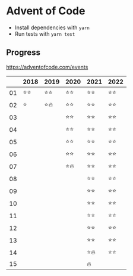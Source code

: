 # Advent of Code

-   Install dependencies with `yarn`
-   Run tests with `yarn test`

## Progress

https://adventofcode.com/events

|     | 2018   | 2019   | 2020   | 2021   | 2022   |
| --- | ------ | ------ | ------ | ------ | ------ |
| 01  | ⭐️⭐️ | ⭐️⭐️ | ⭐️⭐️ | ⭐️⭐️ | ⭐️⭐️ |
| 02  | ⭐️    | ⭐️🔥  | ⭐️⭐️ | ⭐️⭐️ | ⭐️⭐️ |
| 03  |        |        | ⭐️⭐️ | ⭐️⭐️ | ⭐️⭐️ |
| 04  |        |        | ⭐️⭐️ | ⭐️⭐️ | ⭐️⭐️ |
| 05  |        |        | ⭐️⭐️ | ⭐️⭐️ | ⭐️⭐️ |
| 06  |        |        | ⭐️⭐️ | ⭐️⭐️ | ⭐️⭐️ |
| 07  |        |        | ⭐️🔥  | ⭐️⭐️ | ⭐️⭐️ |
| 08  |        |        |        | ⭐️⭐️ | ⭐️⭐️ |
| 09  |        |        |        | ⭐️⭐️ | ⭐️⭐️ |
| 10  |        |        |        | ⭐️⭐️ | ⭐️⭐️ |
| 11  |        |        |        | ⭐️⭐️ | ⭐️⭐️ |
| 12  |        |        |        | ⭐️⭐️ | ⭐️⭐️ |
| 13  |        |        |        | ⭐️⭐️ | ⭐️⭐️ |
| 14  |        |        |        | ⭐️🔥  | ⭐️⭐️ |
| 15  |        |        |        | 🔥     |        |
